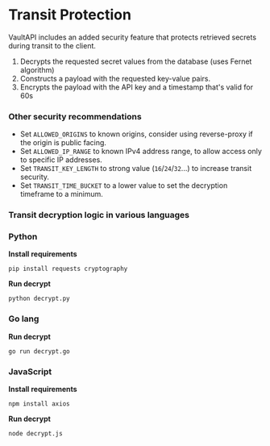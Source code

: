# Transit Protection

VaultAPI includes an added security feature that protects retrieved secrets during transit to the client.

1. Decrypts the requested secret values from the database (uses Fernet algorithm)
2. Constructs a payload with the requested key-value pairs.
3. Encrypts the payload with the API key and a timestamp that's valid for 60s

### Other security recommendations

- Set `ALLOWED_ORIGINS` to known origins, consider using reverse-proxy if the origin is public facing.
- Set `ALLOWED_IP_RANGE` to known IPv4 address range, to allow access only to specific IP addresses.
- Set `TRANSIT_KEY_LENGTH` to strong value (`16`/`24`/`32`...) to increase transit security.
- Set `TRANSIT_TIME_BUCKET` to a lower value to set the decryption timeframe to a minimum.

### Transit decryption logic in various languages

### Python

**Install requirements**
```shell
pip install requests cryptography
```

**Run decrypt**
```shell
python decrypt.py
```

### Go lang

**Run decrypt**
```shell
go run decrypt.go
```

### JavaScript

**Install requirements**
```shell
npm install axios
```

**Run decrypt**
```shell
node decrypt.js
```
